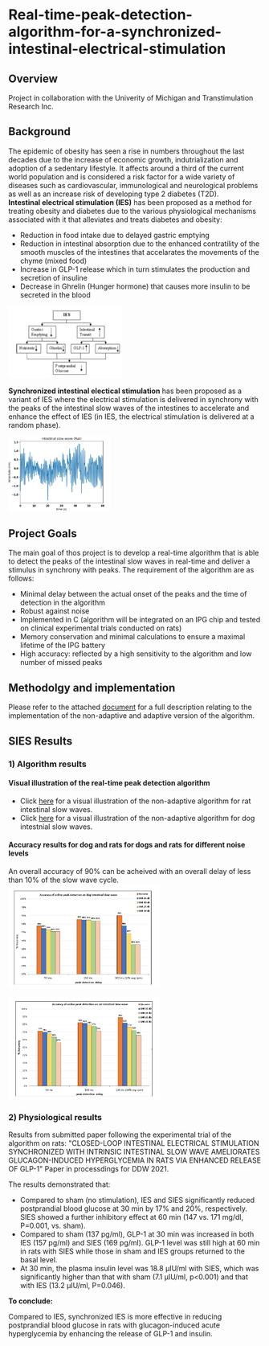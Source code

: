# Real-time-peak-detection-algorithm-for-a-synchronized-intestinal-electrical-stimulation  
  ## Overview
Project in collaboration with the Univerity of Michigan and Transtimulation Research Inc.  
   ## Background
The epidemic of obesity has seen a rise in numbers throughout the last decades due to the increase of economic growth, indutrialization and adoption of a sedentary lifestyle. It affects around a third of the current world population and is considered a risk factor for a wide variety of diseases such as cardiovascular, immunological and neurological problems as well as an increase risk of developing type 2 diabetes (T2D).  
**Intestinal electrical stimulation (IES)** has been proposed as a method for treating obesity and diabetes due to the various physiological mechanisms associated with it that alleviates and treats diabetes and obesity:  
* Reduction in food intake due to delayed gastric emptying  
* Reduction in intestinal absorption due to the enhanced contratility of the smooth muscles of the intestines that accelarates the movements of the chyme (mixed food)  
* Increase in GLP-1 release which in turn stimulates the production and secretion of insuline  
* Decrease in Ghrelin (Hunger hormone) that causes more insulin to be secreted in the blood  
<img src="/figures/IES.PNG" width="45%">

**Synchronized intestinal electical stimulation** has been proposed as a variant of IES where the electrical stimulation is delivered in synchrony with the peaks of the intestinal slow waves of the intestines to accelerate and enhance the effect of IES (in IES, the electrical stimulation is delivered at a random phase).  

<img src="/figures/slow_wave_rat.PNG" width="40%">  

  ## Project Goals  
  The main goal of thos project is to develop a real-time algorithm that is able to detect the peaks of the intestinal slow waves in real-time and deliver a stimulus in synchrony with peaks. The requirement of the algorithm are as follows:  
  * Minimal delay between the actual onset of the peaks and the time of detection in the algorithm    
  * Robust against noise  
  * Implemented in C (algorithm will be integrated on an IPG chip and tested on clinical experimental trials conducted on rats)  
  * Memory conservation and minimal calculations to ensure a maximal lifetime of the IPG battery  
  * High accuracy: reflected by a high sensitivity to the algorithm and low number of missed peaks  
  
  ## Methodolgy and implementation  
Please refer to the attached [document](SIES.pdf) for a full description relating to the implementation of the non-adaptive and adaptive version of the algorithm.  

## SIES Results 

### 1) Algorithm results
#### Visual illustration of the real-time peak detection algorithm 
* Click [here](/figures/rat_illustration.mp4) for a visual illustration of the non-adaptive algorithm for rat intestinal slow waves.
* Click [here](/figures/Dog_illustration.mp4) for a visual illustration of the non-adaptive algorithm for dog intestnial slow waves.
#### Accuracy results for dog and rats for dogs and rats for different noise levels
An overall accuracy of 90% can be acheived with an overall delay of less than 10% of the slow wave cycle.  
<img src="/figures/dog_results.PNG" width="60%">  
  
<img src="/figures/rat_results.PNG" width="60%">

### 2) Physiological results  
Results from submitted paper following the experimental trial of the algorithm on rats: "CLOSED-LOOP INTESTINAL ELECTRICAL STIMULATION SYNCHRONIZED WITH INTRINSIC INTESTINAL SLOW WAVE AMELIORATES GLUCAGON-INDUCED HYPERGLYCEMIA IN RATS VIA ENHANCED RELEASE OF GLP-1" Paper in processdings for DDW 2021.

The results demonstrated that:
* Compared to sham (no stimulation), IES and SIES significantly reduced postprandial blood glucose at 30 min by 17% and 20%, respectively. SIES showed a further inhibitory effect at 60 min (147 vs. 171 mg/dl, P=0.001, vs. sham).  
* Compared to sham (137 pg/ml), GLP-1 at 30 min was increased in both IES (157 pg/ml) and SIES (169 pg/ml). GLP-1 level was still high at 60 min in rats with SIES while those in sham and IES groups returned to the basal level.  
* At 30 min, the plasma insulin level was 18.8 µIU/ml with SIES, which was significantly higher than that with sham (7.1 µIU/ml, p<0.001) and that with IES (13.2 µIU/ml, P=0.046).  
  
 **To conclude:**  
   
  Compared to IES, synchronized IES is more effective in reducing postprandial blood glucose in rats with glucagon-induced acute hyperglycemia by enhancing the release of GLP-1 and insulin.


  
